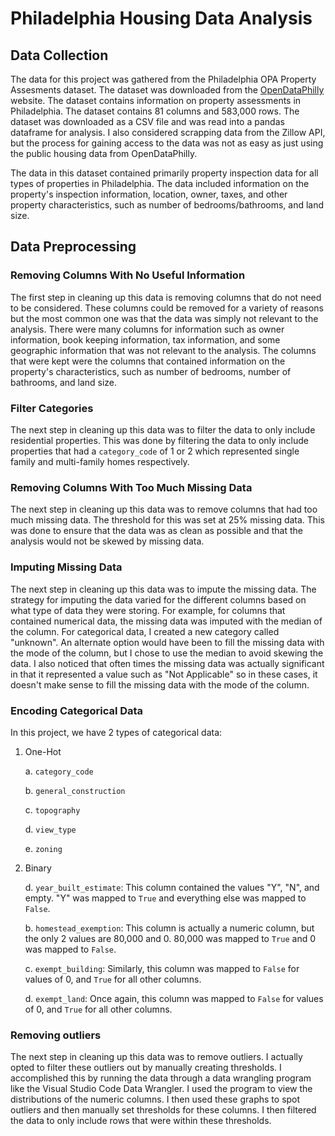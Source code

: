 # Philadelphia Housing Data Analysis

## Data Collection
The data for this project was gathered from the Philadelphia OPA Property Assesments dataset. The dataset was downloaded from the [OpenDataPhilly](https://www.opendataphilly.org/dataset/opa-property-assessments) website. The dataset contains information on property assessments in Philadelphia. The dataset contains 81 columns and 583,000 rows. The dataset was downloaded as a CSV file and was read into a pandas dataframe for analysis. I also considered scrapping data from the Zillow API, but the process for gaining access to the data was not as easy as just using the public housing data from OpenDataPhilly.

The data in this dataset contained primarily property inspection data for all types of properties in Philadelphia. The data included information on the property's inspection information, location, owner, taxes, and other property characteristics, such as number of bedrooms/bathrooms, and land size.

## Data Preprocessing
### Removing Columns With No Useful Information
The first step in cleaning up this data is removing columns that do not need to be considered. These columns could be removed for a variety of reasons but the most common one was that the data was simply not relevant to the analysis. There were many columns for information such as owner information, book keeping information, tax information, and some geographic information that was not relevant to the analysis. The columns that were kept were the columns that contained information on the property's characteristics, such as number of bedrooms, number of bathrooms, and land size. 

### Filter Categories
The next step in cleaning up this data was to filter the data to only include residential properties. This was done by filtering the data to only include properties that had a `category_code` of 1 or 2 which represented single family and multi-family homes respectively.

### Removing Columns With Too Much Missing Data
The next step in cleaning up this data was to remove columns that had too much missing data. The threshold for this was set at 25% missing data. This was done to ensure that the data was as clean as possible and that the analysis would not be skewed by missing data.

### Imputing Missing Data
The next step in cleaning up this data was to impute the missing data. The strategy for imputing the data varied for the different columns based on what type of data they were storing. For example, for columns that contained numerical data, the missing data was imputed with the median of the column. For categorical data, I created a new category called "unknown". An alternate option would have been to fill the missing data with the mode of the column, but I chose to use the median to avoid skewing the data. I also noticed that often times the missing data was actually significant in that it represented a value such as "Not Applicable" so in these cases, it doesn't make sense to fill the missing data with the mode of the column.

### Encoding Categorical Data
In this project, we have 2 types of categorical data:
1. One-Hot

    a. `category_code`

    b. `general_construction`

    c. `topography`

    d. `view_type`

    e. `zoning`

2. Binary
    
    d. `year_built_estimate`: This column contained the values "Y", "N", and empty. "Y" was mapped to `True` and everything else was mapped to `False`.

    b. `homestead_exemption`: This column is actually a numeric column, but the only 2 values are  80,000 and 0. 80,000 was mapped to `True` and 0 was mapped to `False`.

    c. `exempt_building`: Similarly, this column was mapped to `False` for values of 0, and `True` for all other columns.

    d. `exempt_land`: Once again, this column was mapped to `False` for values of 0, and `True` for all other columns.

### Removing outliers
The next step in cleaning up this data was to remove outliers. I actually opted to filter these outliers out by manually creating thresholds. I accomplished this by running the data through a data wrangling program like the Visual Studio Code Data Wrangler. I used the program to view the distributions of the numeric columns. I then used these graphs to spot outliers and then manually set thresholds for these columns. I then filtered the data to only include rows that were within these thresholds.